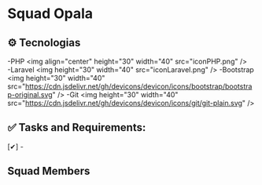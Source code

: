 # Squad Opala 


## ⚙️ Tecnologias

-PHP <img align="center" height="30" width="40" src="iconPHP.png" />         
-Laravel <img height="30" width="40" src="iconLaravel.png" />
-Bootstrap <img height="30" width="40" src="https://cdn.jsdelivr.net/gh/devicons/devicon/icons/bootstrap/bootstrap-original.svg" />
-Git <img height="30" width="40" src="https://cdn.jsdelivr.net/gh/devicons/devicon/icons/git/git-plain.svg" />
            
          

## ✅ Tasks and Requirements:

[✔] -

## Squad Members

